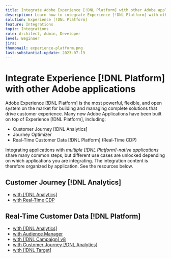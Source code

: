 ```yaml
---
title: Integrate Adobe Experience [!DNL Platform] with other Adobe applications
description: Learn how to integrate Experience [!DNL Platform] with other Adobe applications.
solution: Experience [!DNL Platform]
feature: Integrations
topic: Integrations
role: Architect, Admin, Developer
level: Beginner
jira:
thumbnail: experience-platform.png
last-substantial-update: 2023-07-19
---
```


# Integrate Experience [!DNL Platform] with other Adobe applications

Adobe Experience [!DNL Platform] is the most powerful, flexible, and open system on the market for building and managing complete solutions that drive customer experience. Many new Adobe Applications have been built on top of Experience [!DNL Platform], including:

* Customer Journey [!DNL Analytics]
* Journey Optimizer
* Real-Time Customer Data [!DNL Platform] (Real-Time CDP)

Integrating applications with _multiple [!DNL Platform]-native applications_ share many common steps, but different use cases are unlocked depending on which applications you are integrating. The integration content is therefore organized by application. See the resources below.


## Customer Journey [!DNL Analytics]

* [with [!DNL Analytics]](../cja/customer-journey-analytics-analytics.md)
* [with Real-Time CDP](../cja/cja-rtcdp.md)

## Real-Time Customer Data [!DNL Platform]

* [with [!DNL Analytics]](../rtcdp/rtcdp-analytics.md)
* [with Audience Manager](../rtcdp/rtcdp-aam.md)
* [with [!DNL Campaign] v8](../rtcdp/rtcdp-campaign.md)
* [with Customer Journey [!DNL Analytics]](../rtcdp/rtcdp-cja.md)
* [with [!DNL Target]](../rtcdp/rtcdp-target.md)